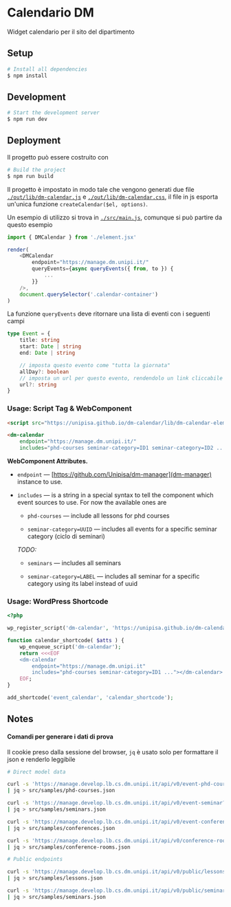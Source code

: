# Calendario DM

Widget calendario per il sito del dipartimento

## Setup

```bash
# Install all dependencies
$ npm install
```

## Development

```bash
# Start the development server
$ npm run dev
```

## Deployment

Il progetto può essere costruito con

```bash
# Build the project
$ npm run build
```

Il progetto è impostato in modo tale che vengono generati due file [`./out/lib/dm-calendar.js`](https://unipisa.github.io/dm-calendar/lib/dm-calendar.js) e [`./out/lib/dm-calendar.css`](https://unipisa.github.io/dm-calendar/lib/dm-calendar.css), il file in js esporta un'unica funzione `createCalendar($el, options)`.

Un esempio di utilizzo si trova in [`./src/main.js`](./src/main.js), comunque si può partire da questo esempio

```js
import { DMCalendar } from './element.jsx'

render(
    <DMCalendar
        endpoint="https://manage.dm.unipi.it/"
        queryEvents={async queryEvents({ from, to }) {
            ...
        }}
    />,
    document.querySelector('.calendar-container')
)
```

La funzione `queryEvents` deve ritornare una lista di eventi con i seguenti campi

```ts
type Event = {
    title: string
    start: Date | string
    end: Date | string

    // imposta questo evento come "tutta la giornata"
    allDay?: boolean
    // imposta un url per questo evento, rendendolo un link cliccabile
    url?: string
}
```

### Usage: Script Tag & WebComponent

```html
<script src="https://unipisa.github.io/dm-calendar/lib/dm-calendar-element.iife.js"></script>

<dm-calendar
    endpoint="https://manage.dm.unipi.it/"
    includes="phd-courses seminar-category=ID1 seminar-category=ID2 ..."></dm-calendar>
```

**WebComponent Attributes.**

- `endpoint` &mdash; [https://github.com/Unipisa/dm-manager](dm-manager) instance to use.

- `includes` &mdash; is a string in a special syntax to tell the component which event sources to use. For now the available ones are

    - `phd-courses` &mdash; include all lessons for phd courses
    
    - `seminar-category=UUID` &mdash; includes all events for a specific seminar category (ciclo di seminari)
    
    _TODO:_

    - `seminars` &mdash; includes all seminars
    
    - `seminar-category=LABEL` &mdash; includes all seminar for a specific category using its label instead of uuid
    


### Usage: WordPress Shortcode

```php
<?php

wp_register_script('dm-calendar', 'https://unipisa.github.io/dm-calendar/lib/dm-calendar-element.iife.js');

function calendar_shortcode( $atts ) {
    wp_enqueue_script('dm-calendar');
    return <<<EOF
    <dm-calendar
        endpoint="https://manage.dm.unipi.it"
        includes="phd-courses seminar-category=ID1 ..."></dm-calendar>
    EOF;
}

add_shortcode('event_calendar', 'calendar_shortcode');
```

## Notes

#### Comandi per generare i dati di prova 

Il cookie preso dalla sessione del browser, `jq` è usato solo per formattare il json e renderlo leggibile

```bash shell
# Direct model data

curl -s 'https://manage.develop.lb.cs.dm.unipi.it/api/v0/event-phd-course?_limit=9999' -H 'Authorization: Bearer ...' \
| jq > src/samples/phd-courses.json

curl -s 'https://manage.develop.lb.cs.dm.unipi.it/api/v0/event-seminar?_limit=9999' -H 'Authorization: Bearer ...' \
| jq > src/samples/seminars.json

curl -s 'https://manage.develop.lb.cs.dm.unipi.it/api/v0/event-conference?_limit=9999' -H 'Authorization: Bearer ...' \
| jq > src/samples/conferences.json

curl -s 'https://manage.develop.lb.cs.dm.unipi.it/api/v0/conference-room?_limit=9999' -H 'Authorization: Bearer ...' \
| jq > src/samples/conference-rooms.json

# Public endpoints

curl -s 'https://manage.develop.lb.cs.dm.unipi.it/api/v0/public/lessons?_limit=9999' -H 'Authorization: Bearer ...' \
| jq > src/samples/lessons.json

curl -s 'https://manage.develop.lb.cs.dm.unipi.it/api/v0/public/seminars?_limit=9999' -H 'Authorization: Bearer ...' \
| jq > src/samples/seminars.json
```

